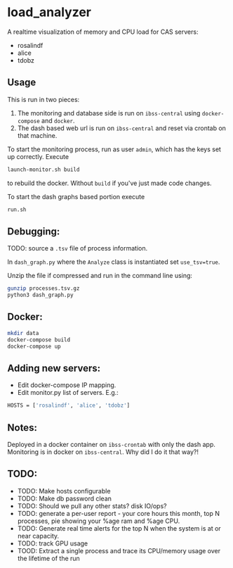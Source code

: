 # load_analyzer

A realtime visualization of memory and CPU load for CAS servers:
- rosalindf
- alice
- tdobz


## Usage

This is run in two pieces:
1. The monitoring and database side is run on `ibss-central` using `docker-compose` and `docker`.
2. The dash based web url is run on `ibss-central` and reset via crontab on that machine.

To start the monitoring process, run as user `admin`, which has the keys set up correctly.
Execute 
```bash
launch-monitor.sh build
```
to rebuild the docker. Without `build` if you've just made code changes.

To start the dash graphs based portion execute
```bash
run.sh
```

## Debugging:
TODO: source a `.tsv` file of process information.

In `dash_graph.py` where the `Analyze` class is instantiated set `use_tsv=true`.

Unzip the file if compressed and run in the command line using:
```bash
gunzip processes.tsv.gz
python3 dash_graph.py
```

## Docker:
```bash
mkdir data
docker-compose build
docker-compose up
```

## Adding new servers:
- Edit docker-compose IP mapping.
- Edit monitor.py list of servers. E.g.:
```bash
HOSTS = ['rosalindf', 'alice', 'tdobz']
```

## Notes: 
Deployed in a docker container on `ibss-crontab` with only the dash app.
Monitoring is in docker on `ibss-central`. Why did I do it that way?!

## TODO:

- TODO: Make hosts configurable
- TODO: Make db password clean
- TODO: Should we pull any other stats? disk IO/ops?
- TODO: generate a per-user report - your core hours this month, top N processes, pie showing your %age ram 
and %age CPU.
- TODO: Generate real time alerts for the top N when the system is at or near capacity.
- TODO: track GPU usage
- TOOD: Extract a single process and trace its CPU/memory usage over the lifetime of the run

